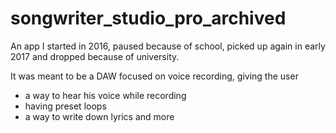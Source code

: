 # songwriter_studio_pro_archived

An app I started in 2016, paused because of school, picked up again in early 2017 and dropped because of university.

It was meant to be a DAW focused on voice recording, giving the user 
- a way to hear his voice while recording
- having preset loops
- a way to write down lyrics
and more